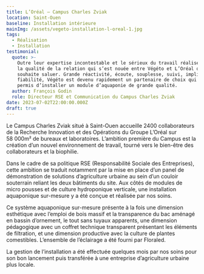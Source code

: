 ```yaml
---
title: L’Oréal – Campus Charles Zviak
location: Saint-Ouen
baseline: Installation intérieure
mainImg: /assets/vegeto-installation-l-oreal-1.jpg
tags:
  - Réalisation
  - Installation
testimonial:
  quote: >-
    Outre leur expertise incontestable et le sérieux du travail réalisé, c’est
    la qualité de la relation qui s’est nouée entre Végéto et L’Oréal que je
    souhaite saluer. Grande réactivité, écoute, souplesse, suivi, implication,
    fiabilité, Végéto est devenu rapidement un partenaire de choix qui nous a
    permis d’installer un module d’aquaponie de grande qualité.
  author: François Godin
  role: Directeur RSE et Communication du Campus Charles Zviak
date: 2023-07-02T22:00:00.000Z
draft: true
---
```


Le Campus Charles Zviak situé à Saint-Ouen accueille 2400 collaborateurs de la Recherche Innovation et des Opérations du Groupe L’Oréal sur 58 000m² de bureaux et laboratoires. L’ambition première du Campus est la création d’un nouvel environnement de travail, tourné vers le bien-être des collaborateurs et la biophilie.

Dans le cadre de sa politique RSE (Responsabilité Sociale des Entreprises), cette ambition se traduit notamment par la mise en place d’un panel de démonstration de solutions d’agriculture urbaine au sein d’un couloir souterrain reliant les deux bâtiments du site. Aux côtés de modules de micro pousses et de culture hydroponique verticale, une installation aquaponique sur-mesure y a été conçue et réalisée par nos soins.

Ce système aquaponique sur-mesure présente à la fois une dimension esthétique avec l’emploi de bois massif et la transparence du bac aménagé en bassin d’ornement, le tout sans tuyaux apparents, une dimension pédagogique avec un coffret technique transparent présentant les éléments de filtration, et une dimension productive avec la culture de plantes comestibles. L’ensemble de l’éclairage a été fourni par Floraled. 

La gestion de l’installation a été effectuée quelques mois par nos soins pour son bon lancement puis transférée à une entreprise d’agriculture urbaine plus locale.
